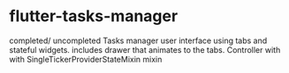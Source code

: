 # flutter-tasks-manager
completed/ uncompleted Tasks manager user interface using tabs and stateful widgets.
includes drawer that animates to the tabs.
Controller with     with SingleTickerProviderStateMixin mixin

